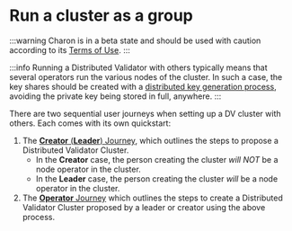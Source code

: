# Run a cluster as a group

:::warning Charon is in a beta state and should be used with caution according to its [Terms of Use](https://obol.tech/terms.pdf). :::

:::info Running a Distributed Validator with others typically means that several operators run the various nodes of the cluster. In such a case, the key shares should be created with a [distributed key generation process](../../key-concepts.md#distributed-validator-key-generation-ceremony), avoiding the private key being stored in full, anywhere. :::

There are two sequential user journeys when setting up a DV cluster with others. Each comes with its own quickstart:

1. The [**Creator** (**Leader**) Journey](https://github.com/ObolNetwork/obol-docs/blob/main/versioned_docs/version-v0.19.0/int/quickstart/group/group/quickstart-group-leader-creator/README.md), which outlines the steps to propose a Distributed Validator Cluster.
   * In the **Creator** case, the person creating the cluster _will NOT_ be a node operator in the cluster.
   * In the **Leader** case, the person creating the cluster _will_ be a node operator in the cluster.
2. The [**Operator** Journey](https://github.com/ObolNetwork/obol-docs/blob/main/versioned_docs/version-v0.19.0/int/quickstart/group/group/quickstart-group-operator/README.md) which outlines the steps to create a Distributed Validator Cluster proposed by a leader or creator using the above process.
